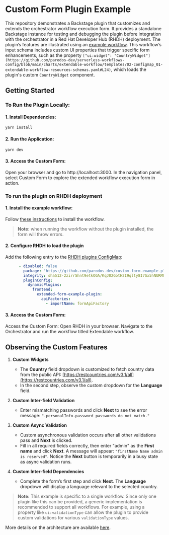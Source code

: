 
# Custom Form Plugin Example

This repository demonstrates a Backstage plugin that customizes and extends the orchestrator workflow execution form. It provides a standalone Backstage instance for testing and debugging the plugin before integration with the orchestrator in a Red Hat Developer Hub (RHDH) deployment. The plugin’s features are illustrated using an [example workflow](https://github.com/parodos-dev/serverless-workflows-config/tree/main/charts/extendable-workflow). This workflow’s input schema includes custom UI properties that trigger specific form enhancements, such as the property `["ui:widget": "CountryWidget"](https://github.com/parodos-dev/serverless-workflows-config/blob/main/charts/extendable-workflow/templates/02-configmap_01-extendable-workflow-resources-schemas.yaml#L24)`, which loads the plugin's custom `CountryWidget` component.


## Getting Started

### To Run the Plugin Locally:

#### 1. Install Dependencies:
```bash
yarn install
```

#### 2. Run the Application:
```bash
yarn dev
```

#### 3. Access the Custom Form:
Open your browser and go to http://localhost:3000. In the navigation panel, select Custom Form to explore the extended workflow execution form in action.

### To run the plugin on RHDH deployment

#### 1. Install the example workflow:
Follow [these instructions](https://github.com/parodos-dev/serverless-workflows-config/blob/main/docs/main/extendable-workflow/README.md#persistence-pre-requisites) to install the workflow.

> **Note:** when running the workflow without the plugin installed, the form will throw errors.

#### 2. Configure RHDH to load the plugin
Add the following entry to the [RHDH plugins ConfigMap](https://docs.redhat.com/fr/documentation/red_hat_developer_hub/1.3/html/installing_and_viewing_dynamic_plugins/proc-config-dynamic-plugins-rhdh-operator_title-plugins-rhdh-about):

```yaml
      - disabled: false
        package: "https://github.com/parodos-dev/custom-form-example-plugin/releases/download/0.1.0/custom-form-example-plugin-0.1.0.tgz"
        integrity: sha512-2zirrShnt9etkOGA/KqJ02GotH2I9qlty8I7Sx5hNURM8tglg+3iCQzRP5W69mAUkSSwpd90fNkctSEDecTzvQ==
        pluginConfig:
          dynamicPlugins:
            frontend:
              extended-form-example-plugin:
                apiFactories:
                  - importName: formApiFactory 
```

#### 3. Access the Custom Form:

Access the Custom Form: Open RHDH in your browser. Navigate to the Orchestrator and run the workflow titled Extendable workflow.

## Observing the Custom Features

1. **Custom Widgets**
   - The **Country** field dropdown is customized to fetch country data from the public API: [https://restcountries.com/v3.1/all](https://restcountries.com/v3.1/all).
   - In the second step, observe the custom dropdown for the **Language** field.

2. **Custom Inter-field Validation**
   - Enter mismatching passwords and click **Next** to see the error message: `".personalInfo.password passwords do not match."`

3. **Custom Async Validation**
   - Custom asynchronous validation occurs after all other validations pass and **Next** is clicked.
   - Fill in all required fields correctly, then enter "admin" as the **First name** and click **Next**. A message will appear: `"firstName Name admin is reserved"`. Notice the **Next** button is temporarily in a busy state as async validation runs.

4. **Custom Inter-field Dependencies**
   - Complete the form’s first step and click **Next**. The **Language** dropdown will display a language relevant to the selected country.

> **Note:** This example is specific to a single workflow. Since only one plugin like this can be provided, a generic implementation is recommended to support all workflows. For example, using a property like `ui:validationType` can allow the plugin to provide custom validations for various `validationType` values.

More details on the architecture are available [here](https://github.com/janus-idp/backstage-plugins/tree/release-1.3/plugins/orchestrator-form-api#readme).
